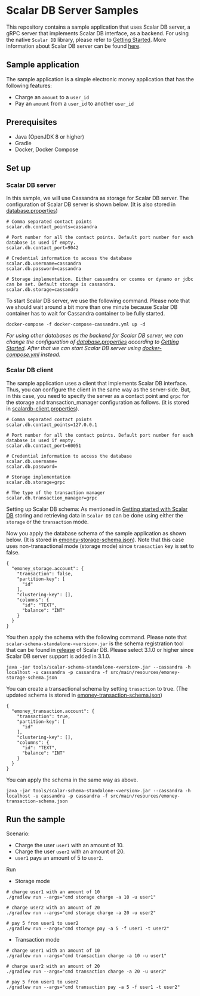 # Scalar DB Server Samples
This repository contains a sample application that uses Scalar DB server, a gRPC server that implements Scalar DB interface, as a backend. For using the native `Scalar DB` library, please refer to [Getting Started](https://github.com/scalar-labs/scalardb/blob/master/docs/getting-started.md).
More information about Scalar DB server can be found [here](https://github.com/scalar-labs/scalardb/tree/master/docs/scalardb-server.md).

## Sample application
The sample application is a simple electronic money application that has the following features:
- Charge an `amount` to a `user_id`
- Pay an `amount` from a `user_id` to another `user_id`

## Prerequisites
- Java (OpenJDK 8 or higher)
- Gradle
- Docker, Docker Compose

## Set up
### Scalar DB server
In this sample, we will use Cassandra as storage for Scalar DB server. The configuration of Scalar DB server is shown below. (It is also stored in [database.properties](./database.properties))
```
# Comma separated contact points
scalar.db.contact_points=cassandra

# Port number for all the contact points. Default port number for each database is used if empty.
scalar.db.contact_port=9042

# Credential information to access the database
scalar.db.username=cassandra
scalar.db.password=cassandra

# Storage implementation. Either cassandra or cosmos or dynamo or jdbc can be set. Default storage is cassandra.
scalar.db.storage=cassandra
```
To start Scalar DB server, we use the following command. Please note that we should wait around a bit more than one minute because Scalar DB container has to wait for Cassandra container to be fully started.
```
docker-compose -f docker-compose-cassandra.yml up -d
```
*For using other databases as the backend for Scalar DB server, we can change the configuration of [database.properties](database.properties) according to [Getting Started](https://github.com/scalar-labs/scalardb/blob/master/docs/getting-started.md). After that we can start Scalar DB server using [docker-compose.yml](docker-compose.yml) instead.*

### Scalar DB client
The sample application uses a client that implements Scalar DB interface. Thus, you can configure the client in the same way as the server-side. But, in this case, you need to specify the server as a contact point and `grpc` for the storage and transaction_manager configuration as follows. (it is stored in [scalardb-client.properties](scalardb-client.properties)).
```
# Comma separated contact points
scalar.db.contact_points=127.0.0.1

# Port number for all the contact points. Default port number for each database is used if empty.
scalar.db.contact_port=60051

# Credential information to access the database
scalar.db.username=
scalar.db.password=

# Storage implementation
scalar.db.storage=grpc

# The type of the transaction manager
scalar.db.transaction_manager=grpc
```
Setting up Scalar DB schema: As mentioned in [Getting started with Scalar DB](https://github.com/scalar-labs/scalardb/blob/master/docs/getting-started-with-scalardb.md) storing and retrieving data in `Scalar DB` can be done using either the `storage` or the `transaction` mode.

Now you apply the database schema of the sample application as shown below. (It is stored in [emoney-storage-schema.json](./src/main/resources/emoney-storage-schema.json)).
Note that this case uses non-transactional mode (storage mode) since `transaction` key is set to false.
      
```
{
  "emoney_storage.account": {
    "transaction": false,
    "partition-key": [
      "id"
    ],
    "clustering-key": [],
    "columns": {
      "id": "TEXT",
      "balance": "INT"
    }
  }
}
```
You then apply the schema with the following command. Please note that `scalar-schema-standalone-<version>.jar` is the schema registration tool that can be found in [release](https://github.com/scalar-labs/scalardb/releases) of Scalar DB. Please select 3.1.0 or higher since Scalar DB server support is added in 3.1.0.

```
java -jar tools/scalar-schema-standalone-<version>.jar --cassandra -h localhost -u cassandra -p cassandra -f src/main/resources/emoney-storage-schema.json
```

You can create a transactional schema by setting `trasaction` to true. (The updated schema is stored in [emoney-transaction-schema.json](src/main/resources/emoney-transaction-schema.json))

```
{
  "emoney_transaction.account": {
    "transaction": true,
    "partition-key": [
      "id"
    ],
    "clustering-key": [],
    "columns": {
      "id": "TEXT",
      "balance": "INT"
    }
  }
}
```

You can apply the schema in the same way as above.

```
java -jar tools/scalar-schema-standalone-<version>.jar --cassandra -h localhost -u cassandra -p cassandra -f src/main/resources/emoney-transaction-schema.json
```

## Run the sample
Scenario:
  - Charge the user `user1` with an amount of 10.
  - Charge the user `user2` with an amount of 20.
  - `user1` pays an amount of 5 to `user2`.

Run
  - Storage mode
   ``` 
   # charge user1 with an amount of 10
   ./gradlew run --args="cmd storage charge -a 10 -u user1"
   
   # charge user2 with an amount of 20
   ./gradlew run --args="cmd storage charge -a 20 -u user2"
   
   # pay 5 from user1 to user2
   ./gradlew run --args="cmd storage pay -a 5 -f user1 -t user2"
   ```

  - Transaction mode
   ``` 
   # charge user1 with an amount of 10
   ./gradlew run --args="cmd transaction charge -a 10 -u user1"
   
   # charge user2 with an amount of 20
   ./gradlew run --args="cmd transaction charge -a 20 -u user2"
   
   # pay 5 from user1 to user2
   ./gradlew run --args="cmd transaction pay -a 5 -f user1 -t user2"
   ```
